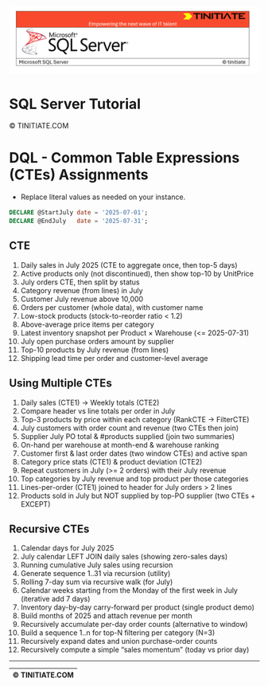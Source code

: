 ![SQL Server Tinitiate Image](../../../sqlserver-sql/sqlserver.png)

# SQL Server Tutorial

&copy; TINITIATE.COM

# DQL - Common Table Expressions (CTEs) Assignments
* Replace literal values as needed on your instance.
```sql
DECLARE @StartJuly date = '2025-07-01';
DECLARE @EndJuly   date = '2025-07-31';
```

## CTE
1. Daily sales in July 2025 (CTE to aggregate once, then top-5 days)
2. Active products only (not discontinued), then show top-10 by UnitPrice
3. July orders CTE, then split by status
4. Category revenue (from lines) in July
5. Customer July revenue above 10,000
6. Orders per customer (whole data), with customer name
7. Low-stock products (stock-to-reorder ratio < 1.2)
8. Above-average price items per category
9. Latest inventory snapshot per Product × Warehouse (<= 2025-07-31)
10. July open purchase orders amount by supplier
11. Top-10 products by July revenue (from lines)
12. Shipping lead time per order and customer-level average

## Using Multiple CTEs
1. Daily sales (CTE1) → Weekly totals (CTE2)
2. Compare header vs line totals per order in July
3. Top-3 products by price within each category (RankCTE → FilterCTE)
4. July customers with order count and revenue (two CTEs then join)
5. Supplier July PO total & #products supplied (join two summaries)
6. On-hand per warehouse at month-end & warehouse ranking
7. Customer first & last order dates (two window CTEs) and active span
8. Category price stats (CTE1) & product deviation (CTE2)
9. Repeat customers in July (>= 2 orders) with their July revenue
10. Top categories by July revenue and top product per those categories
11. Lines-per-order (CTE1) joined to header for July orders > 2 lines
12. Products sold in July but NOT supplied by top-PO supplier (two CTEs + EXCEPT)

## Recursive CTEs
1. Calendar days for July 2025
2. July calendar LEFT JOIN daily sales (showing zero-sales days)
3. Running cumulative July sales using recursion
4. Generate sequence 1..31 via recursion (utility)
5. Rolling 7-day sum via recursive walk (for July)
6. Calendar weeks starting from the Monday of the first week in July (iterative add 7 days)
7. Inventory day-by-day carry-forward per product (single product demo)
8. Build months of 2025 and attach revenue per month
9. Recursively accumulate per-day order counts (alternative to window)
10. Build a sequence 1..n for top-N filtering per category (N=3)
11. Recursively expand dates and union purchase-order counts
12. Recursively compute a simple “sales momentum” (today vs prior day)

***
| &copy; TINITIATE.COM |
|----------------------|
